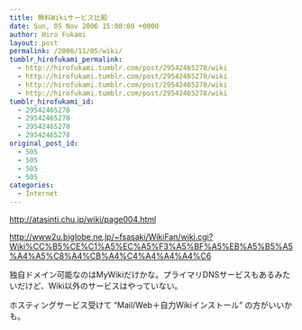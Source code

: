```yaml
---
title: 無料Wikiサービス比較
date: Sun, 05 Nov 2006 15:00:00 +0000
author: Hiro Fukami
layout: post
permalink: /2006/11/05/wiki/
tumblr_hirofukami_permalink:
  - http://hirofukami.tumblr.com/post/29542465278/wiki
  - http://hirofukami.tumblr.com/post/29542465278/wiki
  - http://hirofukami.tumblr.com/post/29542465278/wiki
  - http://hirofukami.tumblr.com/post/29542465278/wiki
tumblr_hirofukami_id:
  - 29542465278
  - 29542465278
  - 29542465278
  - 29542465278
original_post_id:
  - 505
  - 505
  - 505
  - 505
categories:
  - Internet
---
```

<div class="section">
  <p>
    <a href="http://atasinti.chu.jp/wiki/page004.html" target="_blank"><a href="http://atasinti.chu.jp/wiki/page004.html" target="_blank">http://atasinti.chu.jp/wiki/page004.html</a></a>
  </p>
  
  <p>
    <a href="http://www2u.biglobe.ne.jp/~fsasaki/WikiFan/wiki.cgi?Wiki%CC%B5%CE%C1%A5%EC%A5%F3%A5%BF%A5%EB%A5%B5%A5%A4%A5%C8%A4%CB%A4%C4%A4%A4%A4%C6" target="_blank"><a href="http://www2u.biglobe.ne.jp/~fsasaki/WikiFan/wiki.cgi?Wiki%CC%B5%CE%C1%A5%EC%A5%F3%A5%BF%A5%EB%A5%B5%A5%A4%A5%C8%A4%CB%A4%C4%A4%A4%A4%C6" target="_blank">http://www2u.biglobe.ne.jp/~fsasaki/WikiFan/wiki.cgi?Wiki%CC%B5%CE%C1%A5%EC%A5%F3%A5%BF%A5%EB%A5%B5%A5%A4%A5%C8%A4%CB%A4%C4%A4%A4%A4%C6</a></a>
  </p>
  
  <p>
    独自ドメイン可能なのはMyWikiだけかな。プライマリDNSサービスもあるみたいだけど、Wiki以外のサービスはやっていない。
  </p>
  
  <p>
    ホスティングサービス受けて &#8220;Mail/Web＋自力Wikiインストール&#8221; の方がいいかも。
  </p>
</div>